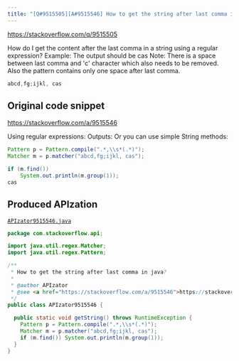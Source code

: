 ```yaml
---
title: "[Q#9515505][A#9515546] How to get the string after last comma in java?"
---
```


https://stackoverflow.com/q/9515505

How do I get the content after the last comma in a string using a regular expression?
Example:
The output should be cas
Note: There is a space between last comma and 'c' character  which also needs to be removed. 
Also the pattern contains only one space after last comma.


```java
abcd,fg;ijkl, cas
```


## Original code snippet

https://stackoverflow.com/a/9515546

Using regular expressions:
Outputs:
Or you can use simple String methods:

```java
Pattern p = Pattern.compile(".*,\\s*(.*)");
Matcher m = p.matcher("abcd,fg;ijkl, cas");

if (m.find())
    System.out.println(m.group(1));
cas
```

## Produced APIzation

[`APIzator9515546.java`](/data/search/java/APIzator9515546.java)

```java
package com.stackoverflow.api;

import java.util.regex.Matcher;
import java.util.regex.Pattern;

/**
 * How to get the string after last comma in java?
 *
 * @author APIzator
 * @see <a href="https://stackoverflow.com/a/9515546">https://stackoverflow.com/a/9515546</a>
 */
public class APIzator9515546 {

  public static void getString() throws RuntimeException {
    Pattern p = Pattern.compile(".*,\\s*(.*)");
    Matcher m = p.matcher("abcd,fg;ijkl, cas");
    if (m.find()) System.out.println(m.group(1));
  }
}
```